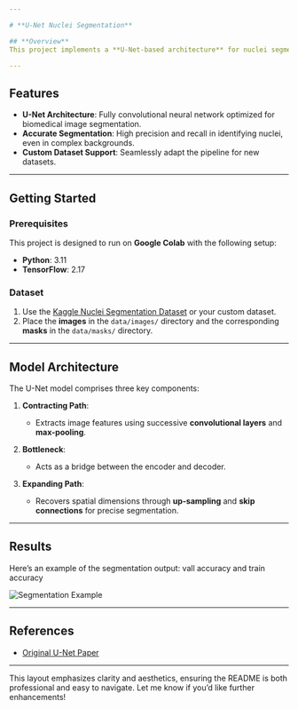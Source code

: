 ```yaml
---

# **U-Net Nuclei Segmentation**  

## **Overview**  
This project implements a **U-Net-based architecture** for nuclei segmentation in microscopy images. The primary goal is to accurately identify and segment nuclei to aid in **biomedical research and analysis**.  

---
```


## **Features**  
- **U-Net Architecture**: Fully convolutional neural network optimized for biomedical image segmentation.  
- **Accurate Segmentation**: High precision and recall in identifying nuclei, even in complex backgrounds.  
- **Custom Dataset Support**: Seamlessly adapt the pipeline for new datasets.  

---

## **Getting Started**  
### **Prerequisites**  
This project is designed to run on **Google Colab** with the following setup:  
- **Python**: 3.11  
- **TensorFlow**: 2.17  

### **Dataset**  
1. Use the [Kaggle Nuclei Segmentation Dataset](https://www.kaggle.com/code/paultimothymooney/identification-and-segmentation-of-nuclei-in-cells/input) or your custom dataset.  
2. Place the **images** in the `data/images/` directory and the corresponding **masks** in the `data/masks/` directory.  

---

## **Model Architecture**  
The U-Net model comprises three key components:  

1. **Contracting Path**:  
   - Extracts image features using successive **convolutional layers** and **max-pooling**.  

2. **Bottleneck**:  
   - Acts as a bridge between the encoder and decoder.  

3. **Expanding Path**:  
   - Recovers spatial dimensions through **up-sampling** and **skip connections** for precise segmentation.  

---

## **Results**  
Here’s an example of the segmentation output: vall accuracy and train accuracy  

![Segmentation Example](https://github.com/user-attachments/assets/5df63382-b243-4a18-9983-f6d39084a343)  

---

## **References**  
- [Original U-Net Paper](https://arxiv.org/pdf/1505.04597v1)  

---  

This layout emphasizes clarity and aesthetics, ensuring the README is both professional and easy to navigate. Let me know if you’d like further enhancements!
